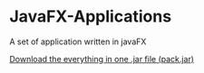 # JavaFX-Applications
A set of application written in javaFX 

[Download the everything in one .jar file (pack.jar)](https://github.com/blockout22/JavaFX-Applications/blob/master/pack.jar?raw=true)
